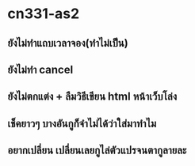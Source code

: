 # cn331-as2
## ยังไม่ทำแถบเวลาจอง(ทำไม่เป็น)
## ยังไม่ทำ cancel
## ยังไม่ตกแต่ง + ลืมวิธีเขียน html หน้าเว็บโล่ง
## เช็คยาวๆ บางอันกูก็จำไม่ได้ว่าใส่มาทำไม
## อยากเปลี่ยน เปลี่ยนเลยกูไล่ตัวแปรจนตากูลายละ